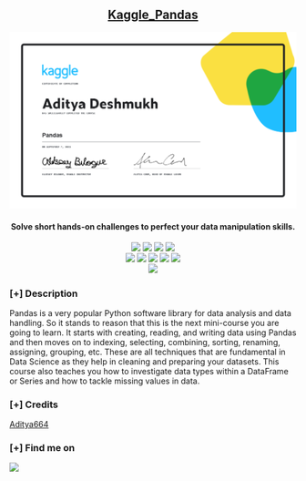 <h2 align="center"><u>Kaggle_Pandas</u></h2>

![Solve short hands-on challenges to perfect your data manipulation skills.](https://raw.githubusercontent.com/Aditya664/Kaggle_Pandas/main/Aditya%20Deshmukh%20-%20Pandas.png)
<h4 align="center"> Solve short hands-on challenges to perfect your data manipulation skills. </h4>

<p align="center">
    <img src="https://img.shields.io/github/stars/Aditya664/Kaggle_Pandas?style=for-the-badge&color=orange">
    <img src="https://img.shields.io/github/forks/Aditya664/Kaggle_Pandas?style=for-the-badge&color=purple">
    <img src="https://img.shields.io/github/issues/Aditya664/Kaggle_Pandas?style=for-the-badge&color=red">
    <img src="https://img.shields.io/github/contributors/Aditya664/Kaggle_Pandas?style=for-the-badge&color=cyan">
<br>
    <img src="https://img.shields.io/badge/Author-Aditya Deshmukh-magenta?style=flat-square">
    <img src="https://img.shields.io/badge/Open%20Source-Yes-orange?style=flat-square">
    <img src="https://img.shields.io/badge/Maintained-Yes-cyan?style=flat-square">
    <img src="https://img.shields.io/badge/Made%20In-India-green?style=flat-square">
    <img src="https://img.shields.io/badge/Written%20In-Python-blue?style=flat-square">
<br>
    <img src="https://github-readme-stats.vercel.app/api/pin/?username=Aditya664&repo=Kaggle_Pandas&theme=synthwave">
</p>

### [+] Description
Pandas is a very popular Python software library for data analysis and data handling. So it stands to reason that this is the next mini-course you are going to learn. It starts with creating, reading, and writing data using Pandas and then moves on to indexing, selecting, combining, sorting, renaming, assigning, grouping, etc. These are all techniques that are fundamental in Data Science as they help in cleaning and preparing your datasets. This course also teaches you how to investigate data types within a DataFrame or Series and how to tackle missing values in data.

### [+] Credits 
<a href="https://github.com/Aditya664/Aditya664">Aditya664</a>

### [+] Find me on 
<a href="mailto:adityadeshmukh7350@gmail.com" target="_blank"><img src="https://img.shields.io/badge/Email-adityadeshmukh7350@gmail.com-blue?style=for-the-badge&logo=gmail"></a>

